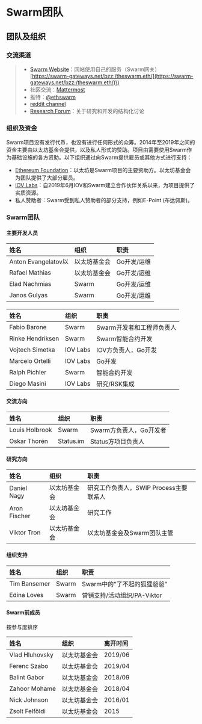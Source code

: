 # Swarm团队

## 团队及组织

### 交流渠道

> * [Swarm Website](http://swarm.ethereum.org/)：网站使用自己的服务（Swarm网关） [https://swarm-gateways.net/bzz:/theswarm.eth/](https://swarm-gateways.net/bzz:/theswarm.eth/)\)
> * 社区交流：[Mattermost](https://beehive.ethswarm.org/)
> * 推特：[@ethswarm](https://twitter.com/ethswarm)
> * [reddit channel](https://www.reddit.com/r/ethswarm/)
> * [Research Forum](https://swarmresear.ch/)：关于研究和开发的结构化讨论

### 组织及资金

Swarm项目没有发行代币，也没有进行任何形式的众筹。2014年至2019年之间的资金主要由以太坊基金会提供，以及私人形式的赞助。项目由需要使用Swarm作为基础设施的各方资助。以下组织通过向Swarm提供雇员或其他方式进行支持：

* [Ethereum Foundation](https://www.ethereum.org/)：以太坊是Swarm项目的主要资助方。以太坊基金会为团队提供了大部分雇员。
* [IOV Labs](https://iovlabs.org/)：自2019年6月IOV和Swarm建立合作伙伴关系以来，为项目提供了实质资源。
* 私人赞助者：S​​warm受到私人赞助者的部分支持，例如E-Point \(布达佩斯\)。

### Swarm团队

#### 主要开发人员

| 姓名 | 组织 | 职责 |
| :--- | :--- | :--- |
| Anton Evangelatov以 | 以太坊基金会 | Go开发/运维 |
| Rafael Mathias | 以太坊基金会 | Go开发/运维 |
| Elad Nachmias | Swarm | Go开发/运维 |
| Janos Gulyas | Swarm | Go开发/运维 |

#### 

| 姓名                               | 组织                | 职责 |
| :--- | :--- | :--- |
| Fabio Barone | Swarm | Swarm开发者和工程师负责人 |
| Rinke Hendriksen | Swarm | Swarm智能合约开发 |
| Vojtech Simetka | IOV Labs | IOV方负责人，Go开发 |
| Marcelo Ortelli | IOV Labs | Go开发 |
| Ralph Pichler | Swarm | 智能合约开发 |
| Diego Masini | IOV Labs | 研究/RSK集成 |

#### 交流方向

| 姓名 | 组织 | 职责 |
| :--- | :--- | :--- |
| Louis Holbrook | Swarm | Swarm方负责人，Go开发者 |
| Oskar Thorén | Status.im | Status方项目负责人 |

#### 研究方向

| 姓名                   | 组织                      | 职责 |
| :--- | :--- | :--- |
| Daniel Nagy | 以太坊基金会 | 研究工作负责人，SWIP Process主要联系人 |
| Aron Fischer | 以太坊基金会 | 研究工作 |
| Viktor Tron | 以太坊基金会 | 以太坊基金会及Swarm团队主管 |

#### 组织支持

| 姓名 | 组织 | 职责 |
| :--- | :--- | :--- |
| Tim Bansemer | Swarm | Swarm中的“了不起的狐狸爸爸” |
| Edina Loves | Swarm | 营销支持/活动组织/PA-Viktor |

#### Swarm前成员

按参与度排序

| 姓名 | 组织 | 离开时间 |
| :--- | :--- | :--- |
| Vlad Hluhovsky | 以太坊基金会 | 2019/06 |
| Ferenc Szabo | 以太坊基金会 | 2019/04 |
| Balint Gabor | 以太坊基金会 | 2018/09 |
| Zahoor Mohame | 以太坊基金会 | 2018/04 |
| Nick Johnson | 以太坊基金会 | 2016/01 |
| Zsolt Felföldi | 以太坊基金会 | 2015 |

